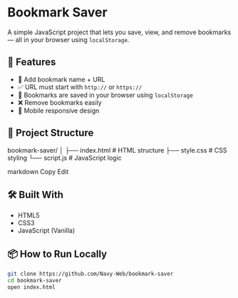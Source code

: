 # Bookmark Saver

A simple JavaScript project that lets you save, view, and remove bookmarks — all in your browser using `localStorage`.

## 🚀 Features

- 🔖 Add bookmark name + URL
- ✅ URL must start with `http://` or `https://`
- 💾 Bookmarks are saved in your browser using `localStorage`
- ❌ Remove bookmarks easily
- 📱 Mobile responsive design

## 📁 Project Structure

bookmark-saver/
│
├── index.html # HTML structure
├── style.css # CSS styling
└── script.js # JavaScript logic

markdown
Copy
Edit


## 🛠️ Built With

- HTML5
- CSS3
- JavaScript (Vanilla)


## 📦 How to Run Locally

```bash
git clone https://github.com/Navy-Web/bookmark-saver
cd bookmark-saver
open index.html
